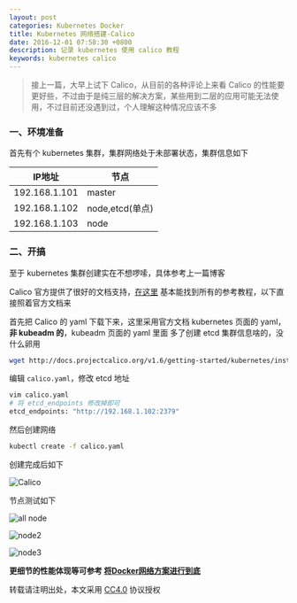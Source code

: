 ```yaml
---
layout: post
categories: Kubernetes Docker
title: Kubernetes 网络搭建-Calico
date: 2016-12-01 07:58:30 +0800
description: 记录 kubernetes 使用 calico 教程
keywords: kubernetes calico
---
```


> 接上一篇，大早上试下 Calico，从目前的各种评论上来看 Calico 的性能要更好些，不过由于是纯三层的解决方案，某些用到二层的应用可能无法使用，不过目前还没遇到过，个人理解这种情况应该不多

### 一、环境准备

首先有个 kubernetes 集群，集群网络处于未部署状态，集群信息如下

|IP地址|节点|
|------|-----|
|192.168.1.101|master|
|192.168.1.102|node,etcd(单点)|
|192.168.1.103|node|

### 二、开搞

至于 kubernetes 集群创建实在不想啰嗦，具体参考上一篇博客

Calico 官方提供了很好的文档支持，[在这里](http://docs.projectcalico.org/v1.6/getting-started/kubernetes/) 基本能找到所有的参考教程，以下直接照着官方文档来

首先把 Calico 的 yaml 下载下来，这里采用官方文档 kubernetes 页面的 yaml，**非 kubeadm 的**，kubeadm 页面的 yaml 里面 多了创建 etcd 集群信息啥的，没什么卵用

``` sh
wget http://docs.projectcalico.org/v1.6/getting-started/kubernetes/installation/hosted/calico.yaml
```

编辑 `calico.yaml`，修改 etcd 地址

``` sh
vim calico.yaml
# 将 etcd_endpoints 修改掉即可
etcd_endpoints: "http://192.168.1.102:2379"
```

然后创建网络

``` sh
kubectl create -f calico.yaml
```

创建完成后如下

![Calico](https://mritd.b0.upaiyun.com/markdown/ub8yg.jpg)

节点测试如下

![all node](https://mritd.b0.upaiyun.com/markdown/p7zlt.jpg)

![node2](https://mritd.b0.upaiyun.com/markdown/ybdw5.jpg)

![node3](https://mritd.b0.upaiyun.com/markdown/3qm8t.jpg)

**更细节的性能体现等可参考 [将Docker网络方案进行到底](http://blog.dataman-inc.com/shurenyun-docker-133/)**


转载请注明出处，本文采用 [CC4.0](http://creativecommons.org/licenses/by-nc-nd/4.0/) 协议授权
